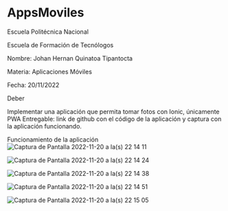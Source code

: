 # AppsMoviles

Escuela Politécnica Nacional

Escuela de Formación de Tecnólogos


Nombre: Johan Hernan Quinatoa Tipantocta

Materia: Aplicaciones Móviles

Fecha: 20/11/2022


Deber

Implementar una aplicación que permita tomar fotos con Ionic, únicamente PWA Entregable: link de github con el código de la aplicación y captura con la aplicación funcionando.

Funcionamiento de la aplicación
![Captura de Pantalla 2022-11-20 a la(s) 22 14 11](https://user-images.githubusercontent.com/66568293/202955494-cb108b90-9f84-4f5e-bea1-517c492ebe0f.png)

![Captura de Pantalla 2022-11-20 a la(s) 22 14 24](https://user-images.githubusercontent.com/66568293/202955519-f70e315f-9e23-4893-9931-5230a8462875.png)

![Captura de Pantalla 2022-11-20 a la(s) 22 14 38](https://user-images.githubusercontent.com/66568293/202955540-dc05dd1c-676c-4bf1-86fb-cc06ee3a10cf.png)

![Captura de Pantalla 2022-11-20 a la(s) 22 14 51](https://user-images.githubusercontent.com/66568293/202955560-8311c7c4-953e-436b-8343-80079d5042d8.png)

![Captura de Pantalla 2022-11-20 a la(s) 22 15 05](https://user-images.githubusercontent.com/66568293/202955583-54ea11f8-dc44-4b24-ad9c-0398b7e57e71.png)
